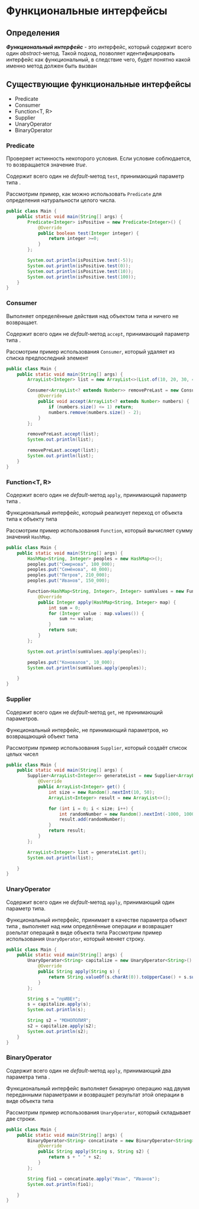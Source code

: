 # Функциональные интерфейсы

## Определения

**_Функциональный интерфейс_** - это интерфейс, который содержит всего один  _abstract_-метод. Такой подход, позволяет
идентифицировать интерфейс как функциональный, в следствие чего, будет понятно какой именно метод должен быть вызван

## Существующие функциональные интерфейсы

* Predicate<T>
* Consumer<T>
* Function<T, R>
* Supplier<T>
* UnaryOperator<T>
* BinaryOperator<T>

### Predicate

Проверяет истинность некоторого условия. Если условие соблюдается, то возвращается значение _true_.

Содержит всего один не _default_-метод `test`, принимающий параметр типа <T>.

Рассмотрим пример, как можно использовать `Predicate` для определения натуральности целого числа.

```java
public class Main {
    public static void main(String[] args) {
        Predicate<Integer> isPositive = new Predicate<Integer>() {
            @Override
            public boolean test(Integer integer) {
                return integer >=0;
            }
        };

        System.out.println(isPositive.test(-5));
        System.out.println(isPositive.test(0));
        System.out.println(isPositive.test(10));
        System.out.println(isPositive.test(100));
    }
}
```

### Consumer

Выполняет определённые действия над объектом типа <T> и ничего не возвращает.

Содержит всего один не _default_-метод `accept`, принимающий параметр типа <T>.

Рассмотрим пример использования `Consumer`, который удаляет из списка предпоследний элемент

```java
public class Main {
    public static void main(String[] args) {
        ArrayList<Integer> list = new ArrayList<>(List.of(10, 20, 30, 40, 50, 60, 70, 80, 90, 10));

        Consumer<ArrayList<? extends Number>> removePreLast = new Consumer<ArrayList<? extends Number>>() {
            @Override
            public void accept(ArrayList<? extends Number> numbers) {
                if (numbers.size() <= 1) return;
                numbers.remove(numbers.size() - 2);
            }
        };

        removePreLast.accept(list);
        System.out.println(list);

        removePreLast.accept(list);
        System.out.println(list);
    }
}
```

### Function<T, R>

Содержит всего один не _default_-метод `apply`, принимающий параметр типа <T>.

Функциональный интерфейс, который реализует переход от объекта типа <T> к объекту типа <R>

Рассмотрим пример использования `Function`, который вычисляет сумму значений `HashMap`.

```java
public class Main {
    public static void main(String[] args) {
        HashMap<String, Integer> peoples = new HashMap<>();
        peoples.put("Смирнова", 100_000);
        peoples.put("Семёнова", 40_000);
        peoples.put("Петров", 210_000);
        peoples.put("Иванов", 150_000);

        Function<HashMap<String, Integer>, Integer> sumValues = new Function<HashMap<String, Integer>, Integer>() {
            @Override
            public Integer apply(HashMap<String, Integer> map) {
                int sum = 0;
                for (Integer value : map.values()) {
                    sum += value;
                }
                return sum;
            }
        };

        System.out.println(sumValues.apply(peoples));

        peoples.put("Коновалов", 10_000);
        System.out.println(sumValues.apply(peoples));

    }
}
```

### Supplier<T>

Содержит всего один не _default_-метод `get`, не принимающий параметров.

Функциональный интерфейс, не принимающий параметров, но возвращающий объект типа <T>

Рассмотрим пример использования `Supplier`, который создаёт список целых чисел

```java
public class Main {
    public static void main(String[] args) {
        Supplier<ArrayList<Integer>> generateList = new Supplier<ArrayList<Integer>>() {
            @Override
            public ArrayList<Integer> get() {
                int size = new Random().nextInt(10, 50);
                ArrayList<Integer> result = new ArrayList<>();

                for (int i = 0; i < size; i++) {
                    int randomNumber = new Random().nextInt(-1000, 1000);
                    result.add(randomNumber);
                }
                return result;
            }
        };

        ArrayList<Integer> list = generateList.get();
        System.out.println(list);

    }
}
```

### UnaryOperator<T>

Содержит всего один не _default_-метод `apply`, принимающий один параметр типа<T>.

Функциональный интерфейс, принимает в качестве параметра объект типа <T>, выполняет над ним определённые операции и
возвращает рзельтат операций в виде объекта типа <T>
Рассмотрим пример использования `UnaryOperator`, который меняет строку.

```java
public class Main {
    public static void main(String[] args) {
        UnaryOperator<String> capitalize = new UnaryOperator<String>() {
            @Override
            public String apply(String s) {
                return String.valueOf(s.charAt(0)).toUpperCase() + s.substring(1).toLowerCase();
            }
        };

        String s = "прИВЕт";
        s = capitalize.apply(s);
        System.out.println(s);

        String s2 = "МОНОПОЛИЯ";
        s2 = capitalize.apply(s2);
        System.out.println(s2);
    }
}
```

### BinaryOperator<T>

Содержит всего один не _default_-метод `apply`, принимающий два параметра типа <T>.

Функциональный интерфейс выполняет бинарную операцию над двумя переданными параметрами и возвращает результат этой
операции в виде объекта типа <T>

Рассмотрим пример использования `UnaryOperator`, который складывает две строки.

```java
public class Main {
    public static void main(String[] args) {
        BinaryOperator<String> concatinate = new BinaryOperator<String>() {
            @Override
            public String apply(String s, String s2) {
                return s + " " + s2;
            }
        };

        String fio1 = concatinate.apply("Иван", "Иванов");
        System.out.println(fio1);

    }
}
```